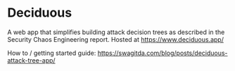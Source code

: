 # Deciduous
A web app that simplifies building attack decision trees as described in the Security Chaos Engineering report. Hosted at https://www.deciduous.app/

How to / getting started guide: https://swagitda.com/blog/posts/deciduous-attack-tree-app/
